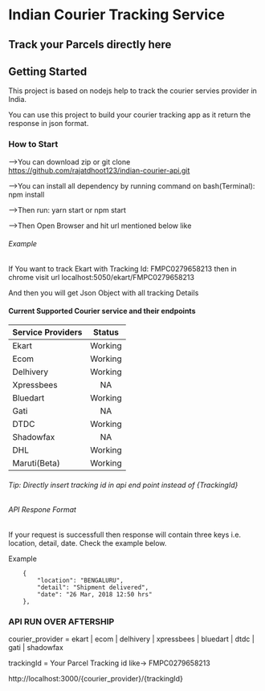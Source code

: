 # Indian Courier Tracking Service

## Track your Parcels directly here

## Getting Started

This project is based on nodejs help to track the courier servies provider in India.

You can use this project to build your courier tracking app as it return the response in json format.

### How to Start

-->You can download zip or git clone https://github.com/rajatdhoot123/indian-courier-api.git

-->You can install all dependency by running command on bash(Terminal): npm install

-->Then run: yarn start or npm start

-->Then Open Browser and hit url mentioned below like

###### Example

If You want to track Ekart with Tracking Id: FMPC0279658213 then in chrome visit url localhost:5050/ekart/FMPC0279658213

And then you will get Json Object with all tracking Details

#### Current Supported Courier service and their endpoints

| Service Providers | Status  |
| :---------------- | :-----: |
| Ekart             | Working |
| Ecom              | Working |
| Delhivery         | Working |
| Xpressbees        |   NA    |
| Bluedart          | Working |
| Gati              |   NA    |
| DTDC              | Working |
| Shadowfax         |   NA    |
| DHL               | Working |
| Maruti(Beta)      | Working |

###### Tip: Directly insert tracking id in api end point instead of {TrackingId}

###### API Respone Format

If your request is successfull then response will contain three keys i.e. location, detail, date.
Check the example below.

Example

```
    {
        "location": "BENGALURU",
        "detail": "Shipment delivered",
        "date": "26 Mar, 2018 12:50 hrs"
    },
```

### API RUN OVER AFTERSHIP

courier_provider = ekart | ecom | delhivery | xpressbees | bluedart | dtdc | gati | shadowfax

trackingId = Your Parcel Tracking id like-> FMPC0279658213

http://localhost:3000/{courier_provider}/{trackingId}


